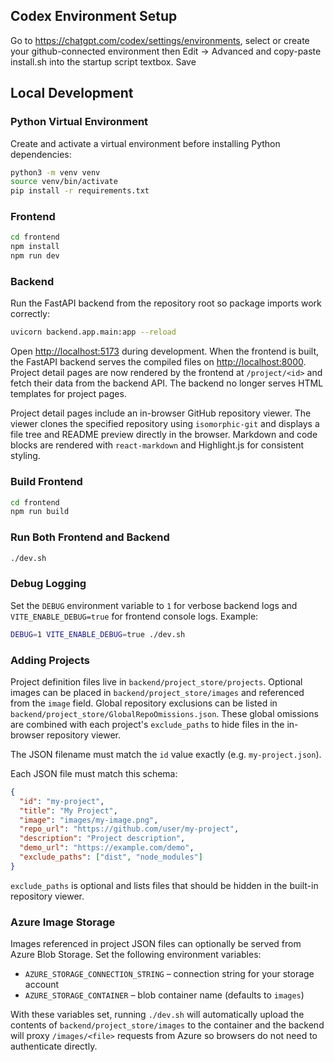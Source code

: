 ## Codex Environment Setup
Go to https://chatgpt.com/codex/settings/environments, select or create your github-connected environment then Edit -> Advanced and copy-paste install.sh into the startup script textbox. Save

## Local Development

### Python Virtual Environment

Create and activate a virtual environment before installing Python dependencies:

```bash
python3 -m venv venv
source venv/bin/activate
pip install -r requirements.txt
```

### Frontend
```bash
cd frontend
npm install
npm run dev
```

### Backend
Run the FastAPI backend from the repository root so package imports work correctly:
```bash
uvicorn backend.app.main:app --reload
```

Open <http://localhost:5173> during development. When the frontend is built, the
FastAPI backend serves the compiled files on <http://localhost:8000>.
Project detail pages are now rendered by the frontend at `/project/<id>` and
fetch their data from the backend API. The backend no longer serves HTML
templates for project pages.

Project detail pages include an in-browser GitHub repository viewer. The viewer
clones the specified repository using `isomorphic-git` and displays a file tree
and README preview directly in the browser. Markdown and code blocks are
rendered with `react-markdown` and Highlight.js for consistent styling.

### Build Frontend
```bash
cd frontend
npm run build
```

### Run Both Frontend and Backend
```bash
./dev.sh
```

### Debug Logging
Set the `DEBUG` environment variable to `1` for verbose backend logs and
`VITE_ENABLE_DEBUG=true` for frontend console logs. Example:

```bash
DEBUG=1 VITE_ENABLE_DEBUG=true ./dev.sh
```

### Adding Projects
Project definition files live in `backend/project_store/projects`. Optional
images can be placed in `backend/project_store/images` and referenced from the
`image` field. Global repository exclusions can be listed in
`backend/project_store/GlobalRepoOmissions.json`.
These global omissions are combined with each project's `exclude_paths` to hide
files in the in-browser repository viewer.

The JSON filename must match the `id` value exactly (e.g. `my-project.json`).

Each JSON file must match this schema:
```json
{
  "id": "my-project",
  "title": "My Project",
  "image": "images/my-image.png",
  "repo_url": "https://github.com/user/my-project",
  "description": "Project description",
  "demo_url": "https://example.com/demo",
  "exclude_paths": ["dist", "node_modules"]
}
```
`exclude_paths` is optional and lists files that should be hidden in the built-in repository viewer.

### Azure Image Storage
Images referenced in project JSON files can optionally be served from Azure Blob
Storage. Set the following environment variables:

- `AZURE_STORAGE_CONNECTION_STRING` – connection string for your storage account
- `AZURE_STORAGE_CONTAINER` – blob container name (defaults to `images`)

With these variables set, running `./dev.sh` will automatically upload the
contents of `backend/project_store/images` to the container and the backend will
proxy `/images/<file>` requests from Azure so browsers do not need to
authenticate directly.
